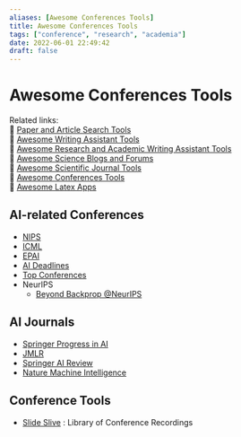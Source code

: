 ```yaml
---
aliases: [Awesome Conferences Tools]
title: Awesome Conferences Tools
tags: ["conference", "research", "academia"]
date: 2022-06-01 22:49:42
draft: false
---
```


# Awesome Conferences Tools

Related links:  
🔗 [Paper and Article Search Tools](../academia/paper-search.md)  
🔗 [Awesome Writing Assistant Tools](/app/writing-assitant-app)  
🔗 [Awesome Research and Academic Writing Assistant Tools](../academia/paper-tool.md)  
🔗 [Awesome Science Blogs and Forums](/research/science-blog)  
🔗 [Awesome Scientific Journal Tools](../academia/journal-tool.md)  
🔗 [Awesome Conferences Tools](conference-tool.md)  
🔗 [Awesome Latex Apps](../academia/latex-tool.md)  

## AI-related Conferences

- [NIPS](https://nips.cc/)
- [ICML](https://icml.cc/)
- [EPAI](http://dmip.webs.upv.es/EPAI2020/)
- [AI Deadlines](https://aideadlin.es/?sub=ML,CV,NLP,RO,SP,DM)
- [Top Conferences](http://www.guide2research.com/topconf/machine-learning)
- NeurIPS
    - [Beyond Backprop @NeurIPS](https://beyondbackprop.github.io/)

## AI Journals

- [Springer Progress in AI](https://www.springer.com/journal/13748)
- [JMLR](https://www.jmlr.org/)
- [Springer AI Review](https://www.springer.com/journal/10462)
- [Nature Machine Intelligence](https://www.nature.com/natmachintell/)


## Conference Tools

- [Slide Slive](https://library.slideslive.com/) : Library of Conference Recordings